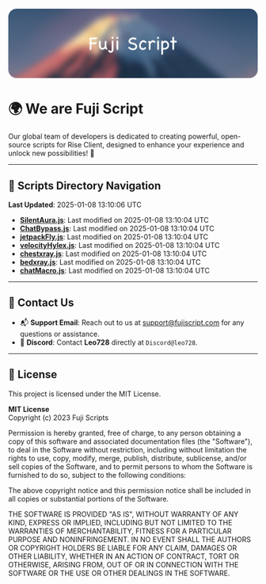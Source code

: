 ![Banner](.github/b.webp)

# 🌍 **We are Fuji Script**

Our global team of developers is dedicated to creating powerful, open-source scripts for Rise Client, designed to enhance your experience and unlock new possibilities! 🌟

---
<!-- SCRIPTS_NAVIGATION_START -->
## 📂 **Scripts Directory Navigation**

**Last Updated**: 2025-01-08 13:10:06 UTC

- **[SilentAura.js](scripts/SilentAura.js)**: Last modified on 2025-01-08 13:10:04 UTC
- **[ChatBypass.js](scripts/ChatBypass.js)**: Last modified on 2025-01-08 13:10:04 UTC
- **[jetpackFly.js](scripts/jetpackFly.js)**: Last modified on 2025-01-08 13:10:04 UTC
- **[velocityHylex.js](scripts/velocityHylex.js)**: Last modified on 2025-01-08 13:10:04 UTC
- **[chestxray.js](scripts/chestxray.js)**: Last modified on 2025-01-08 13:10:04 UTC
- **[bedxray.js](scripts/bedxray.js)**: Last modified on 2025-01-08 13:10:04 UTC
- **[chatMacro.js](scripts/chatMacro.js)**: Last modified on 2025-01-08 13:10:04 UTC

<!-- SCRIPTS_NAVIGATION_END -->

---

## 💬 **Contact Us**  
- 📬 **Support Email**: Reach out to us at [support@fujiscript.com](mailto:support@fujiscript.com) for any questions or assistance.  
- 💬 **Discord**: Contact **Leo728** directly at `Discord@leo728`.

---

## 📜 **License**

This project is licensed under the MIT License.  

**MIT License**  
Copyright (c) 2023 Fuji Scripts  

Permission is hereby granted, free of charge, to any person obtaining a copy of this software and associated documentation files (the "Software"), to deal in the Software without restriction, including without limitation the rights to use, copy, modify, merge, publish, distribute, sublicense, and/or sell copies of the Software, and to permit persons to whom the Software is furnished to do so, subject to the following conditions:  

The above copyright notice and this permission notice shall be included in all copies or substantial portions of the Software.  

THE SOFTWARE IS PROVIDED "AS IS", WITHOUT WARRANTY OF ANY KIND, EXPRESS OR IMPLIED, INCLUDING BUT NOT LIMITED TO THE WARRANTIES OF MERCHANTABILITY, FITNESS FOR A PARTICULAR PURPOSE AND NONINFRINGEMENT. IN NO EVENT SHALL THE AUTHORS OR COPYRIGHT HOLDERS BE LIABLE FOR ANY CLAIM, DAMAGES OR OTHER LIABILITY, WHETHER IN AN ACTION OF CONTRACT, TORT OR OTHERWISE, ARISING FROM, OUT OF OR IN CONNECTION WITH THE SOFTWARE OR THE USE OR OTHER DEALINGS IN THE SOFTWARE.  
